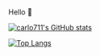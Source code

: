 ### 
Hello 👋

[![carlo711's GitHub stats](https://github-readme-stats.vercel.app/api?username=carlo711)](https://github.com/carlo711/github-readme-stats)

[![Top Langs](https://github-readme-stats.vercel.app/api/top-langs/?username=carlo711&layout=compact)](https://github.com/carlo711/github-readme-stats)
